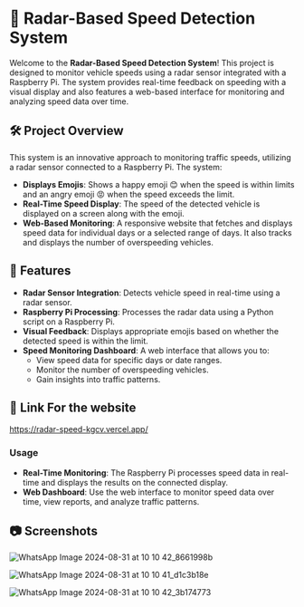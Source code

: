 # 🚗 Radar-Based Speed Detection System

Welcome to the **Radar-Based Speed Detection System**! This project is designed to monitor vehicle speeds using a radar sensor integrated with a Raspberry Pi. The system provides real-time feedback on speeding with a visual display and also features a web-based interface for monitoring and analyzing speed data over time.


## 🛠️ Project Overview

This system is an innovative approach to monitoring traffic speeds, utilizing a radar sensor connected to a Raspberry Pi. The system:

- **Displays Emojis**: Shows a happy emoji 😊 when the speed is within limits and an angry emoji 😡 when the speed exceeds the limit.
- **Real-Time Speed Display**: The speed of the detected vehicle is displayed on a screen along with the emoji.
- **Web-Based Monitoring**: A responsive website that fetches and displays speed data for individual days or a selected range of days. It also tracks and displays the number of overspeeding vehicles.


## 🎯 Features

- **Radar Sensor Integration**: Detects vehicle speed in real-time using a radar sensor.
- **Raspberry Pi Processing**: Processes the radar data using a Python script on a Raspberry Pi.
- **Visual Feedback**: Displays appropriate emojis based on whether the detected speed is within the limit.
- **Speed Monitoring Dashboard**: A web interface that allows you to:
  - View speed data for specific days or date ranges.
  - Monitor the number of overspeeding vehicles.
  - Gain insights into traffic patterns.

## 🚀 Link For the website 
https://radar-speed-kgcv.vercel.app/


### Usage

- **Real-Time Monitoring**: The Raspberry Pi processes speed data in real-time and displays the results on the connected display.
- **Web Dashboard**: Use the web interface to monitor speed data over time, view reports, and analyze traffic patterns.

## 📷 Screenshots
![WhatsApp Image 2024-08-31 at 10 10 42_8661998b](https://github.com/user-attachments/assets/36520aa4-28fb-4421-8164-d94b2969ed57)


![WhatsApp Image 2024-08-31 at 10 10 41_d1c3b18e](https://github.com/user-attachments/assets/029f53c0-0e03-4ed0-b27f-4c3fb8652df0)


![WhatsApp Image 2024-08-31 at 10 10 42_3b174773](https://github.com/user-attachments/assets/3ee741f4-218d-4ef3-979c-6f0046243c9d)


